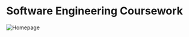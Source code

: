 # Software Engineering Coursework

![Homepage](https://github/brandonmchin/cs322/screenshots/homepage.png?raw=true)

